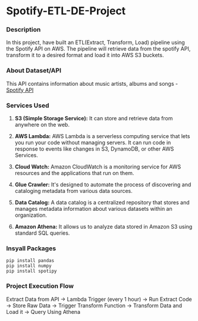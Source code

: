 # Spotify-ETL-DE-Project

### Description
In this project, have built an ETL(Extract, Transform, Load) pipeline using the Spotify API on AWS. The pipeline will retrieve data from the spotify API, transform it to a desired format and load it into AWS S3 buckets.

### About Dataset/API
This API contains information about music artists, albums and songs - [Spotify API](https://developer.spotify.com/documentation/web-api)

### Services Used
1. **S3 (Simple Storage Service):** It can store and retrieve data from anywhere on the web.
   
2. **AWS Lambda:** AWS Lambda is a serverless computing service that lets you run your code without managing servers. It can run code in response to events like changes in S3, DynamoDB, or other AWS Services.
   
3. **Cloud Watch:** Amazon CloudWatch is a monitoring service for AWS resources and the applications that run on them.

4. **Glue Crawler:** It's designed to automate the process of discovering and cataloging metadata from various data sources.

5. **Data Catalog:** A data catalog is a centralized repository that stores and manages metadata information about various datasets within an organization.

6. **Amazon Athena:** It allows us to analyze data stored in Amazon S3 using standard SQL queries.

### Insyall Packages
```
pip install pandas
pip install numpy
pip install spotipy
```

### Project Execution Flow
Extract Data from API -> Lambda Trigger (every 1 hour) -> Run Extract Code -> Store Raw Data -> Trigger Transform Function -> Transform Data and Load it -> Query Using Athena   
